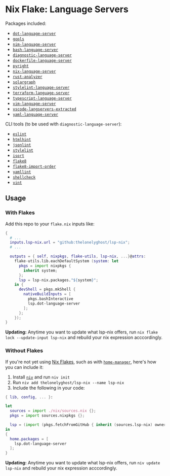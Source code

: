 # Nix Flake: Language Servers

Packages included:

- [`dot-language-server`](https://github.com/nikeee/dot-language-server)
- [`gopls`](https://pkg.go.dev/golang.org/x/tools/gopls)
- [`nim-language-server`](https://github.com/PMunch/nimlsp)
- [`bash-language-server`](https://github.com/bash-lsp/bash-language-server)
- [`diagnostic-language-server`](https://github.com/iamcco/diagnostic-languageserver)
- [`dockerfile-language-server`](https://github.com/rcjsuen/dockerfile-language-server-nodejs)
- [`pyright`](https://github.com/Microsoft/pyright)
- [`nix-language-server`](https://github.com/nix-community/rnix-lsp)
- [`rust-analyzer`](https://rust-analyzer.github.io/)
- [`solargraph`](https://solargraph.org/)
- [`stylelint-language-server`](https://github.com/bmatcuk/stylelint-lsp)
- [`terraform-language-server`](https://github.com/hashicorp/terraform-ls)
- [`typescript-language-server`](https://github.com/typescript-language-server/typescript-language-server)
- [`vim-language-server`](https://github.com/iamcco/vim-language-server)
- [`vscode-langservers-extracted`](https://github.com/hrsh7th/vscode-langservers-extracted)
- [`yaml-language-server`](https://github.com/redhat-developer/yaml-language-server)

CLI tools (to be used with `diagnostic-language-server`):

- [`eslint`](https://eslint.org/)
- [`htmlhint`](https://htmlhint.com/)
- [`jsonlint`](https://jsonlint.com/)
- [`stylelint`](https://stylelint.io/)
- [`isort`](https://pycqa.github.io/isort/)
- [`flake8`](https://flake8.pycqa.org/en/latest/)
- [`flake8-import-order`](https://github.com/PyCQA/flake8-import-order)
- [`yamllint`](http://www.yamllint.com/)
- [`shellcheck`](https://www.shellcheck.net/)
- [`vint`](https://github.com/Vimjas/vint)

## Usage

### With Flakes

Add this repo to your `flake.nix` inputs like:

```nix
{
  # ...
  inputs.lsp-nix.url = "github:thelonelyghost/lsp-nix";
  # ...

  outputs = { self, nixpkgs, flake-utils, lsp-nix, ...}@attrs:
    flake-utils.lib.eachDefaultSystem (system: let
      pkgs = import nixpkgs {
        inherit system;
      };
      lsp = lsp-nix.packages."${system}";
    in {
      devShell = pkgs.mkShell {
        nativeBuildInputs = [
          pkgs.bashInteractive
          lsp.dot-language-server
        ];
      };
    });
}
```

**Updating:** Anytime you want to update what lsp-nix offers, run `nix flake lock --update-input lsp-nix` and rebuild your nix expression acccordingly.

### Without Flakes

If you're not yet using [Nix Flakes][flakes], such as with [`home-manager`][home-manager], here's how you can include it:

1. Install [`niv`][niv] and run `niv init`
2. Run `niv add thelonelyghost/lsp-nix --name lsp-nix`
3. Include the following in your code:

```nix
{ lib, config, ... }:

let
  sources = import ./nix/sources.nix {};
  pkgs = import sources.nixpkgs {};

  lsp = (import (pkgs.fetchFromGitHub { inherit (sources.lsp-nix) owner repo rev sha256; })).outputs.packages."${builtins.currentSystem}";
in
{
  home.packages = [
    lsp.dot-language-server
  ];
}
```

**Updating:** Anytime you want to update what lsp-nix offers, run `niv update lsp-nix` and rebuild your nix expression acccordingly.

[flakes]: https://github.com/NixOS/nix/blob/master/src/nix/flake.md
[home-manager]: https://github.com/nix-community/home-manager
[niv]: https://github.com/nmattia/niv
